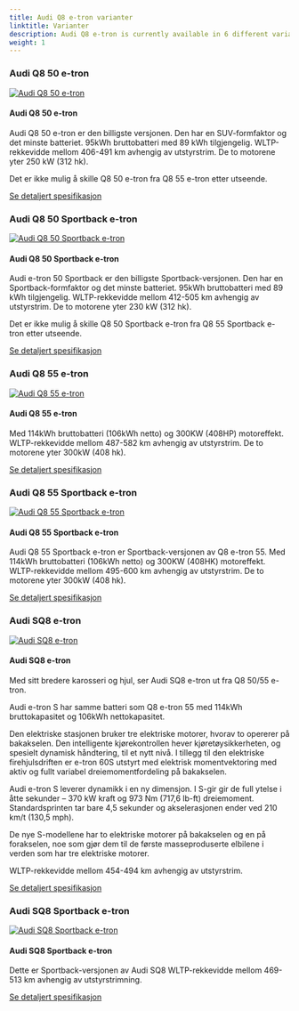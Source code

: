 ```yaml
---
title: Audi Q8 e-tron varianter
linktitle: Varianter
description: Audi Q8 e-tron is currently available in 6 different variants. Here you find which are available.
weight: 1
---
```

<!-- markdownlint-disable MD033 -->
### Audi Q8 50 e-tron
<figur>
    <a href="https://media.electrichasgoneaudi.net/multimedia/models/q8-e-tron/variants/q8_50_etron.jpg">
        <img src="https://media.electrichasgoneaudi.net/multimedia/models/q8-e-tron/variants/q8_50_etron_st.jpg" class="img-fluid" alt="Audi Q8 50 e-tron" title="Audi Q8 50 e-tron ">
    </a>
    <figcaption><h4>Audi Q8 50 e-tron</h4></figcaption>
</figur>

Audi Q8 50 e-tron er den billigste versjonen. Den har en SUV-formfaktor og det minste batteriet.
95kWh bruttobatteri med 89 kWh tilgjengelig. WLTP-rekkevidde mellom 406-491 km avhengig av utstyrstrim. De to motorene yter 250 kW (312 hk).

Det er ikke mulig å skille Q8 50 e-tron fra Q8 55 e-tron etter utseende.

[Se detaljert spesifikasjon](../specifications/#audi-q8-50-e-tron)

### Audi Q8 50 Sportback e-tron

<figur>
    <a href="https://media.electrichasgoneaudi.net/multimedia/models/q8-e-tron/variants/q8_50_sportback_etronm.jpeg">
        <img src="https://media.electrichasgoneaudi.net/multimedia/models/q8-e-tron/variants/q8_50_sportback_etronm_st.jpeg" class="img-fluid" alt="Audi Q8 50 Sportback e-tron" title="Audi Q8 50 Sportback e -tron">
    </a>
    <figcaption><h4>Audi Q8 50 Sportback e-tron</h4></figcaption>
</figur>

Audi e-tron 50 Sportback er den billigste Sportback-versjonen. Den har en Sportback-formfaktor og det minste batteriet.
95kWh bruttobatteri med 89 kWh tilgjengelig. WLTP-rekkevidde mellom 412-505 km avhengig av utstyrstrim. De to motorene yter 230 kW (312 hk).

Det er ikke mulig å skille Q8 50 Sportback e-tron fra Q8 55 Sportback e-tron etter utseende.

[Se detaljert spesifikasjon](../specifications/#audi-q8-50-sportback-e-tron)

### Audi Q8 55 e-tron

<figur>
    <a href="https://media.electrichasgoneaudi.net/multimedia/models/q8-e-tron/variants/q8_55_etron.jpg">
        <img src="https://media.electrichasgoneaudi.net/multimedia/models/q8-e-tron/variants/q8_55_etron_st.jpg" class="img-fluid" alt="Audi Q8 55 e-tron" title="Audi Q8 55 e-tron ">
    </a>
    <figcaption><h4>Audi Q8 55 e-tron</h4></figcaption>
</figur>

Med 114kWh bruttobatteri (106kWh netto) og 300KW (408HP) motoreffekt.
WLTP-rekkevidde mellom 487-582 km avhengig av utstyrstrim. De to motorene yter 300kW (408 hk).

[Se detaljert spesifikasjon](../specifications/#audi-q8-55-e-tron)

### Audi Q8 55 Sportback e-tron

<figur>
    <a href="https://media.electrichasgoneaudi.net/multimedia/models/q8-e-tron/variants/q8_55_sportback.jpeg">
        <img src="https://media.electrichasgoneaudi.net/multimedia/models/q8-e-tron/variants/q8_55_sportback_st.jpeg" class="img-fluid" alt="Audi Q8 55 Sportback e-tron" title="Audi Q8 55 Sportback e -tron">
    </a>
    <figcaption><h4>Audi Q8 55 Sportback e-tron</h4></figcaption>
</figur>

Audi Q8 55 Sportback e-tron er Sportback-versjonen av Q8 e-tron 55. Med 114kWh bruttobatteri (106kWh netto) og 300KW (408HK) motoreffekt.
WLTP-rekkevidde mellom 495-600 km avhengig av utstyrstrim. De to motorene yter 300kW (408 hk).

[Se detaljert spesifikasjon](../specifications/#audi-Q8-55-sportback-e-tron)

### Audi SQ8 e-tron

<figur>
    <a href="https://media.electrichasgoneaudi.net/multimedia/models/q8-e-tron/variants/sq8_etron.jpeg">
        <img src="https://media.electrichasgoneaudi.net/multimedia/models/q8-e-tron/variants/sq8_etron_st.jpeg" class="img-fluid" alt="Audi SQ8 e-tron" title="Audi SQ8 e-tron">
    </a>
    <figcaption><h4>Audi SQ8 e-tron</h4></figcaption>
</figur>

Med sitt bredere karosseri og hjul, ser Audi SQ8 e-tron ut fra Q8 50/55 e-tron.

Audi e-tron S har samme batteri som Q8 e-tron 55 med 114kWh bruttokapasitet og 106kWh nettokapasitet.

Den elektriske stasjonen bruker tre elektriske motorer, hvorav to opererer på bakakselen. Den intelligente kjørekontrollen hever kjøretøysikkerheten, og spesielt dynamisk håndtering, til et nytt nivå.
 I tillegg til den elektriske firehjulsdriften er e-tron 60S utstyrt med elektrisk momentvektoring med aktiv og fullt variabel dreiemomentfordeling på bakakselen.

Audi e-tron S leverer dynamikk i en ny dimensjon. I S-gir gir de full ytelse i åtte sekunder – 370 kW kraft og 973 Nm (717,6 lb-ft) dreiemoment.
Standardsprinten tar bare 4,5 sekunder og akselerasjonen ender ved 210 km/t (130,5 mph).

De nye S-modellene har to elektriske motorer på bakakselen og en på forakselen, noe som gjør dem til de første masseproduserte elbilene i verden som har tre elektriske motorer.

WLTP-rekkevidde mellom 454-494 km avhengig av utstyrstrim.

[Se detaljert spesifikasjon](../specifications/#audi-sq8-e-tron)

### Audi SQ8 Sportback e-tron

<figur>
    <a href="https://media.electrichasgoneaudi.net/multimedia/models/q8-e-tron/variants/sq8_sportback.jpg">
        <img src="https://media.electrichasgoneaudi.net/multimedia/models/q8-e-tron/variants/sq8_sportback_st.jpg" class="img-fluid" alt="Audi SQ8 Sportback e-tron" title="Audi SQ8 Sportback e-tron ">
    </a>
    <figcaption><h4>Audi SQ8 Sportback e-tron</h4></figcaption>
</figur>

Dette er Sportback-versjonen av Audi SQ8 WLTP-rekkevidde mellom 469-513 km avhengig av utstyrstrimning.

[Se detaljert spesifikasjon](../specifications/#audi-sq8-sportback-e-tron)
